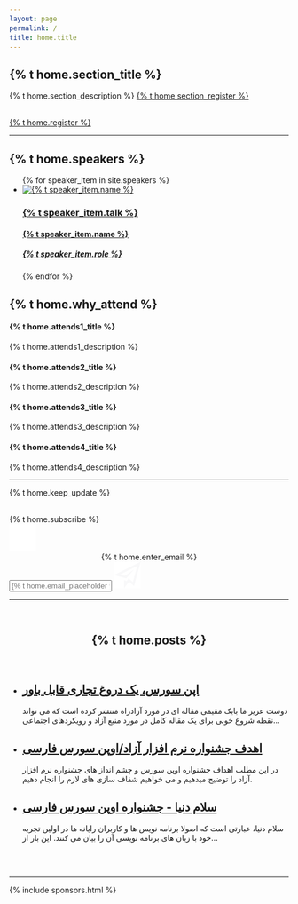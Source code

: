 ```yaml
---
layout: page
permalink: /
title: home.title
---
```


<section class="content main-first-section page-box-content">
   <div class="page-box-content-padding top-content-txt">
      <h1 class="gradient-text main-title">{% t home.section_title %}</h1>
      <p>
         {% t home.section_description %}
         <a class="underline" href="{{ site.url }}/{{ site.lang }}/register/">{% t home.section_register %}</a>
      </p>
      <br>
      <a href="{{ site.url }}/{{ site.lang }}/register/" class="button">{% t home.register %}</a>
   </div>
</section>

<hr class="gradient">

<section class="speakers">
   <h1>{% t home.speakers %}</h1>
   <ul class="speaker-list">
      {% for speaker_item in site.speakers %}
         <li>
            <a href="{{ site.url }}/{{ site.lang }}{{ speaker_item.url }}">
               <img src="{{ site.url }}{{ speaker_item.image }}" alt="{% t speaker_item.name %}">
               <h3>{% t speaker_item.talk %}</h3>
               <h4>{% t speaker_item.name %}</h4>
               <h5>{% t speaker_item.role %}</h5>
            </a>
         </li>
      {% endfor %}
   </ul>
</section>

<section class="attends">
   <h2>{% t home.why_attend %}</h2>
   <div class="attends-box">
      <div class="grid-attends">
         <h4>{% t home.attends1_title %}</h4>
         <p>{% t home.attends1_description %}</p>
      </div>
      <div class="grid-attends">
         <h4>{% t home.attends2_title %}</h4>
         <p>{% t home.attends2_description %}</p>
      </div>
      <div class="grid-attends">
         <h4>{% t home.attends3_title %}</h4>
         <p>{% t home.attends3_description %}</p>
      </div>
      <div class="grid-attends">
         <h4>{% t home.attends4_title %}</h4>
         <p>{% t home.attends4_description %}</p>
      </div>
   </div>
</section>

<hr class="gradient">

<section class="subscribe">
   <p>
      {% t home.keep_update %}
   </p>
   <br>
   <div class="reg-btn sub-btn-size">
      <a onclick="subscribe();" class="button">{% t home.subscribe %}</a>
   </div>
</section>

<div id="dialog-subscribe-background"></div>
<div id="dialog-subscribe">
   <div id="dialog-subscribe-box">
      <img onclick="subscribe_close(this.parentElement.parentElement);" id="dialog-subscribe-close" src="/asset/close.svg">
      <div id="dialog-subscribe-form">
         <center>
            {% t home.enter_email %}
         </center>
         <input id="dialog-subscribe-email" type="email" name="email" placeholder="{% t home.email_placeholder %}">
         <img id="dialog-subscribe-button" oncancel="subscribe_submit(this.parentElement.parentElement.parentElement);" src="/asset/send.svg">
      </div>
   </div>
</div>

<hr class="gradient">

<div class="page-box-content">
   <div class="page-box-content-padding">
      <br>
      <center>
         <h2 class="page-box-content-title">{% t home.posts %}</h2>
      </center>
      <br>
      <ul class="post-list">
         <li>
            <h2>
               <a class="post-link" href="{{ site.url }}/{{ site.lang }}/post/" title="اپن سورس، یک دروغ تجاری قابل باور">اپن سورس، یک دروغ تجاری قابل باور</a>
            </h2>
            <span>
               <p>دوست عزیز ما بابک مقیمی مقاله ای در مورد آزادراه منتشر کرده است که می تواند نقطه شروع خوبی برای یک مقاله کامل در مورد منبع آزاد و رویکردهای اجتماعی...</p>
            </span>
         </li>
         <li>
            <h2>
               <a class="post-link" href="{{ site.url }}/{{ site.lang }}/post/" title="اهدف جشنواره نرم افزار آزاد/اوپن سورس فارسی">اهدف جشنواره نرم افزار آزاد/اوپن سورس فارسی</a>
            </h2>
            <span>
               <p>در این مطلب اهداف جشنواره اوپن سورس و چشم انداز های جشنواره نرم افزار آزاد را توضیح میدهیم و می خواهیم شفاف سازی های لازم را انجام دهیم.</p>
            </span>
         </li>
         <li>
            <h2>
               <a class="post-link" href="{{ site.url }}/{{ site.lang }}/post/" title="سلام دنیا - جشنواره اوپن سورس فارسی">سلام دنیا - جشنواره اوپن سورس فارسی</a>
            </h2>
            <span>
               <p>سلام دنیا، عبارتی است که اصولا برنامه نویس ها و کاربران رایانه ها در اولین تجربه خود با زبان های برنامه نویسی آن را بیان می کنند. این بار از...</p>
            </span>
         </li>
      </ul>
      <br><br>
   </div>
</div>

<hr class="gradient">

{% include sponsors.html %}
